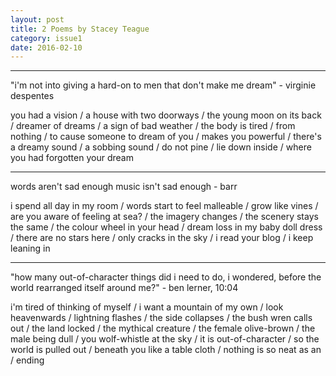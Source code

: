 ```yaml
---
layout: post
title: 2 Poems by Stacey Teague
category: issue1
date: 2016-02-10
---
```


___

"i'm not into giving a hard-on to men that don't make me dream" - virginie despentes

you had a vision / a house with two doorways / the young moon on its back / dreamer of dreams / a sign of bad weather / the body is tired / from nothing / to cause someone to dream of you / makes you powerful / there's a dreamy sound / a sobbing sound / do not pine / lie down inside / where you had forgotten your dream

___

words aren't sad enough music isn't sad enough - barr

i spend all day in my room / words start to feel malleable / grow like vines / are you aware of feeling at sea? / the imagery changes / the scenery stays the same / the colour wheel in your head / dream loss in my baby doll dress / there are no stars here / only cracks in the sky / i read your blog / i keep leaning in

___

"how many out-of-character things did i need to do, i wondered, before the world rearranged itself around me?" - ben lerner, 10:04

i'm tired of thinking of myself / i want a mountain of my own / look heavenwards / lightning flashes / the side collapses / the bush wren calls out / the land locked / the mythical creature / the female olive-brown / the male being dull / you wolf-whistle at the sky / it is out-of-character / so the world is pulled out / beneath you like a table cloth / nothing is so neat as an / ending
